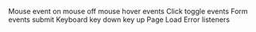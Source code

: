 Mouse event
 on mouse
 off mouse
 hover events
 Click
   toggle events
Form events
    submit
Keyboard
    key down
    key up
Page Load
Error listeners